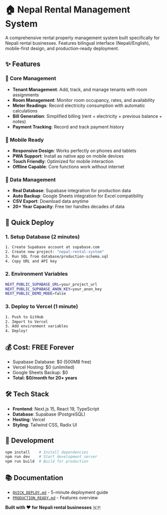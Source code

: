 # 🏠 Nepal Rental Management System

A comprehensive rental property management system built specifically for Nepali rental businesses. Features bilingual interface (Nepali/English), mobile-first design, and production-ready deployment.

## ✨ Features

### 🏢 **Core Management**
- **Tenant Management**: Add, track, and manage tenants with room assignments
- **Room Management**: Monitor room occupancy, rates, and availability
- **Meter Readings**: Record electricity consumption with automatic calculations
- **Bill Generation**: Simplified billing (rent + electricity + previous balance + notes)
- **Payment Tracking**: Record and track payment history

### 📱 **Mobile Ready**
- **Responsive Design**: Works perfectly on phones and tablets
- **PWA Support**: Install as native app on mobile devices
- **Touch Friendly**: Optimized for mobile interaction
- **Offline Capable**: Core functions work without internet

### 🔄 **Data Management**
- **Real Database**: Supabase integration for production data
- **Auto Backup**: Google Sheets integration for Excel compatibility
- **CSV Export**: Download data anytime
- **20+ Year Capacity**: Free tier handles decades of data

## 🚀 Quick Deploy

### 1. Setup Database (2 minutes)
```bash
1. Create Supabase account at supabase.com
2. Create new project: "nepal-rental-system"
3. Run SQL from database/production-schema.sql
4. Copy URL and API key
```

### 2. Environment Variables
```bash
NEXT_PUBLIC_SUPABASE_URL=your_project_url
NEXT_PUBLIC_SUPABASE_ANON_KEY=your_anon_key
NEXT_PUBLIC_DEMO_MODE=false
```

### 3. Deploy to Vercel (1 minute)
```bash
1. Push to GitHub
2. Import to Vercel
3. Add environment variables
4. Deploy!
```

## 💰 Cost: FREE Forever
- Supabase Database: $0 (500MB free)
- Vercel Hosting: $0 (unlimited)
- Google Sheets Backup: $0
- **Total: $0/month for 20+ years**

## 🛠️ Tech Stack
- **Frontend**: Next.js 15, React 19, TypeScript
- **Database**: Supabase (PostgreSQL)
- **Hosting**: Vercel
- **Styling**: Tailwind CSS, Radix UI

## 🔧 Development

```bash
npm install    # Install dependencies
npm run dev    # Start development server
npm run build  # Build for production
```

## 📚 Documentation
- [`QUICK_DEPLOY.md`](./QUICK_DEPLOY.md) - 5-minute deployment guide
- [`PRODUCTION_READY.md`](./PRODUCTION_READY.md) - Features overview

**Built with ❤️ for Nepali rental businesses** 🇳🇵
